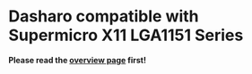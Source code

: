 # Dasharo compatible with Supermicro X11 LGA1151 Series

**Please read the [overview page](../overview.md) first!**

<!--
Following Release Notes describe status of Open Source Firmware development for
Dell OptiPlex 7010 SFF, DT and Dell OptiPlex 9010 SFF, MT.

For details about our release process please read
[Dasharo Standard Release Process](../../dev-proc/standard-release-process.md).

[Subscribe to Dell OptiPlex 7010/9010 Dasharo Release Newsletter](https://newsletter.3mdeb.com/subscription/8dp1vv5mR)
{ .md-button .md-button--primary .center }

## Unreleased

Software BOM:

- coreboot 4.12-1428-g20cf396c96 (with additional commits for custom platform
  config and CI YAML)
- EDKII

### Added

- UEFI boot support
- Discrete graphics support
- SATA password
- TCG OPAL password
- configurable boot order
- configurable boot options
- UEFI iPXE for EFI network boot support
- UEFI Secure Boot
- Internal UEFI Shell
- One-time boot feature

### Removed

- Legacy boot support

### Binaries

## v0.1.0 - 2021-01-18

### Added

- Dell OptiPlex 7010 and 9010 platforms supported
- Dasharo bootsplash
- Legacy boot support
- USB, SATA, and NVMe boot supported
- Measured boot with TPM 1.2
- ME neutralized with me_cleaner
- Environmental Controller fan control
- Environmental Controller firmware update support (the DELL EC firmware is
  included in the image, the firmware update process is open-source, but the EC
  firmware code is in binary form only and we have no control over what is
  executed on EC)
- Integrated graphics initialization with open-source libgfxinit library for
  both VGA and 2 DP ports
- Onboard serial port supported

### Binaries

[Dell OptiPlex 7010/9010 Dasharo](TBD){ .md-button }
[SHA256](TBD){ .md-button }
[SHA256.sig](TBD){ .md-button }

[All in one zip](TBD){ .md-button }

### SBOM (Software Bill of Materials)

- [coreboot 4.12-1428-g20cf396c96 (with additional commits for custom platform
  config and CI YAML)](https://github.com/Dasharo/coreboot/compare/dell_optiplex_9010_v0.0.0...dell_optiplex_9010_v0.0.0)
- [SeaBIOS 1.13.0](https://github.com/coreboot/seabios/releases/tag/rel-1.13.0)

#### Binary blobs

TBD

-->
